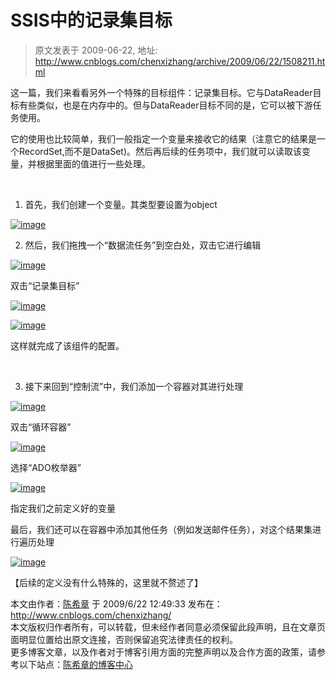 # SSIS中的记录集目标 
> 原文发表于 2009-06-22, 地址: http://www.cnblogs.com/chenxizhang/archive/2009/06/22/1508211.html 


这一篇，我们来看看另外一个特殊的目标组件：记录集目标。它与DataReader目标有些类似，也是在内存中的。但与DataReader目标不同的是，它可以被下游任务使用。

 它的使用也比较简单，我们一般指定一个变量来接收它的结果（注意它的结果是一个RecordSet,而不是DataSet)。然后再后续的任务项中，我们就可以读取该变量，并根据里面的值进行一些处理。

  

 1. 首先，我们创建一个变量。其类型要设置为object

 [![image](./images/1508211-image_thumb.png "image")](http://images.cnblogs.com/cnblogs_com/chenxizhang/WindowsLiveWriter/SSIS_B369/image_2.png) 

 2. 然后，我们拖拽一个“数据流任务”到空白处，双击它进行编辑

 [![image](./images/1508211-image_thumb_1.png "image")](http://images.cnblogs.com/cnblogs_com/chenxizhang/WindowsLiveWriter/SSIS_B369/image_4.png) 

 双击“记录集目标”

 [![image](./images/1508211-image_thumb_2.png "image")](http://images.cnblogs.com/cnblogs_com/chenxizhang/WindowsLiveWriter/SSIS_B369/image_6.png) 

 [![image](./images/1508211-image_thumb_3.png "image")](http://images.cnblogs.com/cnblogs_com/chenxizhang/WindowsLiveWriter/SSIS_B369/image_8.png) 

 这样就完成了该组件的配置。

  

 3. 接下来回到“控制流”中，我们添加一个容器对其进行处理

 [![image](./images/1508211-image_thumb_4.png "image")](http://images.cnblogs.com/cnblogs_com/chenxizhang/WindowsLiveWriter/SSIS_B369/image_10.png) 

 双击“循环容器”

 [![image](./images/1508211-image_thumb_5.png "image")](http://images.cnblogs.com/cnblogs_com/chenxizhang/WindowsLiveWriter/SSIS_B369/image_12.png) 

 选择“ADO枚举器”

 [![image](./images/1508211-image_thumb_6.png "image")](http://images.cnblogs.com/cnblogs_com/chenxizhang/WindowsLiveWriter/SSIS_B369/image_14.png) 

 指定我们之前定义好的变量

 最后，我们还可以在容器中添加其他任务（例如发送邮件任务），对这个结果集进行遍历处理

   [![image](./images/1508211-image_thumb_7.png "image")](http://images.cnblogs.com/cnblogs_com/chenxizhang/WindowsLiveWriter/SSIS_B369/image_16.png) 

 【后续的定义没有什么特殊的，这里就不赘述了】

 本文由作者：[陈希章](http://www.xizhang.com) 于 2009/6/22 12:49:33 发布在：<http://www.cnblogs.com/chenxizhang/>  
 本文版权归作者所有，可以转载，但未经作者同意必须保留此段声明，且在文章页面明显位置给出原文连接，否则保留追究法律责任的权利。   
 更多博客文章，以及作者对于博客引用方面的完整声明以及合作方面的政策，请参考以下站点：[陈希章的博客中心](http://www.xizhang.com/blog.htm) 